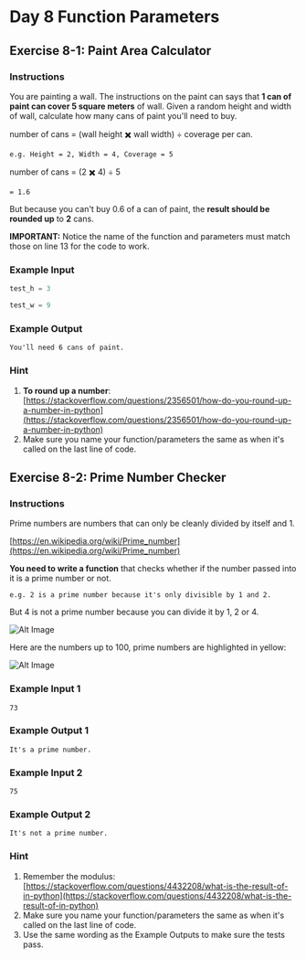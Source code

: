 # Day 8 Function Parameters

## Exercise 8-1: Paint Area Calculator

### Instructions

You are painting a wall. The instructions on the paint can says that **1 can of paint can cover 5 square meters** of wall. Given a random height and width of wall, calculate how many cans of paint you'll need to buy.

number of cans = (wall height ✖️ wall width) ÷ coverage per can.

    e.g. Height = 2, Width = 4, Coverage = 5

number of cans = (2 ✖️ 4) ÷ 5

    = 1.6

But because you can't buy 0.6 of a can of paint, the **result should be rounded up** to **2** cans.

**IMPORTANT:** Notice the name of the function and parameters must match those on line 13 for the code to work.

### Example Input

```python
test_h = 3
```

```python
test_w = 9
```

### Example Output

    You'll need 6 cans of paint.

### Hint

1. **To round up a number**: [https://stackoverflow.com/questions/2356501/how-do-you-round-up-a-number-in-python](https://stackoverflow.com/questions/2356501/how-do-you-round-up-a-number-in-python)
2. Make sure you name your function/parameters the same as when it's called on the last line of code.

## Exercise 8-2: Prime Number Checker

### Instructions

Prime numbers are numbers that can only be cleanly divided by itself and 1.

[https://en.wikipedia.org/wiki/Prime_number](https://en.wikipedia.org/wiki/Prime_number)

**You need to write a function** that checks whether if the number passed into it is a prime number or not.

    e.g. 2 is a prime number because it's only divisible by 1 and 2.

But 4 is not a prime number because you can divide it by 1, 2 or 4.

![Alt Image](https://cdn.fs.teachablecdn.com/s0gceS97QD6MP5RUT49H)

Here are the numbers up to 100, prime numbers are highlighted in yellow:

![Alt Image](https://cdn.fs.teachablecdn.com/NZqVclSt2qAe8KhTsUtw)

### Example Input 1

    73

### Example Output 1

    It's a prime number.

### Example Input 2

    75

### Example Output 2

    It's not a prime number.

### Hint

1. Remember the modulus: [https://stackoverflow.com/questions/4432208/what-is-the-result-of-in-python](https://stackoverflow.com/questions/4432208/what-is-the-result-of-in-python)
2. Make sure you name your function/parameters the same as when it's called on the last line of code.
3. Use the same wording as the Example Outputs to make sure the tests pass.
